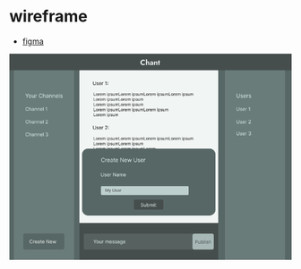 # wireframe

- [figma](https://www.figma.com/file/SqNfFpiOHIpxO2bsF4UMvu/Untitled?node-id=0%3A1)

![wireframe](./../public/assets/Wire-frame.png)
